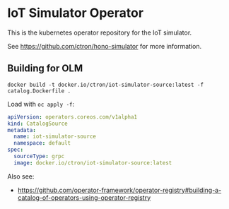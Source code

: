 # IoT Simulator Operator

This is the kubernetes operator repository for the IoT simulator.

See https://github.com/ctron/hono-simulator for more information.

## Building for OLM

~~~
docker build -t docker.io/ctron/iot-simulator-source:latest -f catalog.Dockerfile .
~~~

Load with `oc apply -f`:

~~~yaml
apiVersion: operators.coreos.com/v1alpha1
kind: CatalogSource
metadata:
  name: iot-simulator-source
  namespace: default
spec:
  sourceType: grpc
  image: docker.io/ctron/iot-simulator-source:latest
~~~

Also see:

* https://github.com/operator-framework/operator-registry#building-a-catalog-of-operators-using-operator-registry
